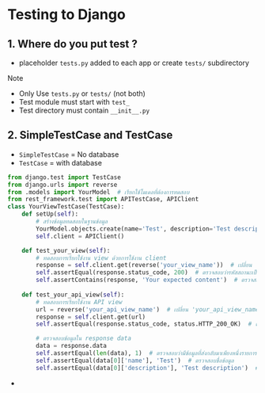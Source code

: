 # Testing to Django

## 1. Where do you put test ?
- placeholder `tests.py` added to each app or create `tests/` subdirectory 
> [!NOTE]  
> - Only Use `tests.py` or `tests/` (not both)
> - Test module must start with `test_`
> - Test directory must contain `__init__.py`

## 2. SimpleTestCase and TestCase 
- `SimpleTestCase`  = No database
- `TestCase` = with database
```python
from django.test import TestCase
from django.urls import reverse
from .models import YourModel  # เรียกใช้โมเดลที่ต้องการทดสอบ
from rest_framework.test import APITestCase, APIClient
class YourViewTestCase(TestCase):
    def setUp(self):
        # สร้างข้อมูลทดสอบในฐานข้อมูล
        YourModel.objects.create(name='Test', description='Test description')
        self.client = APIClient()

    def test_your_view(self):
        # ทดสอบการเรียกใช้งาน view ด้วยการใช้งาน client
        response = self.client.get(reverse('your_view_name'))  # เปลี่ยน 'your_view_name' เป็นชื่อของ view ของคุณ
        self.assertEqual(response.status_code, 200)  # ตรวจสอบว่ารหัสสถานะเป็น 200 (สำเร็จ)
        self.assertContains(response, 'Your expected content')  # ตรวจสอบว่า response มีข้อความหรือ element ที่ต้องการ
    
    def test_your_api_view(self):
        # ทดสอบการเรียกใช้งาน API view
        url = reverse('your_api_view_name')  # เปลี่ยน 'your_api_view_name' เป็นชื่อของ API view ของคุณ
        response = self.client.get(url)
        self.assertEqual(response.status_code, status.HTTP_200_OK)  # ตรวจสอบว่ารหัสสถานะเป็น 200 (สำเร็จ)

        # ตรวจสอบข้อมูลใน response data
        data = response.data
        self.assertEqual(len(data), 1)  # ตรวจสอบว่ามีข้อมูลที่ส่งกลับมาเพียงหนึ่งรายการ
        self.assertEqual(data[0]['name'], 'Test')  # ตรวจสอบชื่อข้อมูล
        self.assertEqual(data[0]['description'], 'Test description')  # ตรวจสอบคำอธิบายข้อมูล
```
- 
